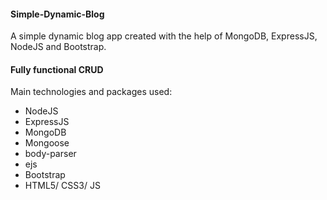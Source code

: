 #### Simple-Dynamic-Blog
A simple dynamic blog app created with the help of MongoDB, ExpressJS, NodeJS and Bootstrap. 

#### Fully functional CRUD 

Main technologies and packages used: 

* NodeJS
* ExpressJS
* MongoDB
* Mongoose
* body-parser
* ejs
* Bootstrap
* HTML5/ CSS3/ JS


